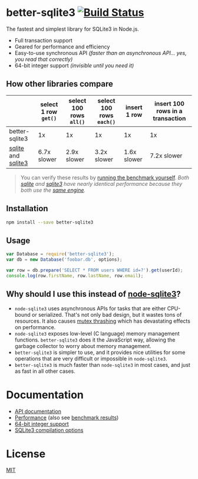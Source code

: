 # better-sqlite3 [![Build Status](https://travis-ci.org/JoshuaWise/better-sqlite3.svg?branch=master)](https://travis-ci.org/JoshuaWise/better-sqlite3)

The fastest and simplest library for SQLite3 in Node.js.

- Full transaction support
- Geared for performance and efficiency
- Easy-to-use synchronous API *(faster than an asynchronous API... yes, you read that correctly)*
- 64-bit integer support *(invisible until you need it)*

## How other libraries compare

|   |select 1 row `get()`|select 100 rows `all()`|select 100 rows `each()`|insert 1 row|insert 100 rows in a transaction|
|---|---|---|---|---|---|
|better-sqlite3|1x|1x|1x|1x|1x|
|[sqlite](https://www.npmjs.com/package/sqlite) and [sqlite3](https://www.npmjs.com/package/sqlite3)|6.7x slower|2.9x slower|3.2x slower|1.6x slower|7.2x slower|

> You can verify these results by [running the benchmark yourself](https://github.com/JoshuaWise/better-sqlite3/wiki/Benchmark).
> *Both [sqlite](https://www.npmjs.com/package/sqlite) and [sqlite3](https://www.npmjs.com/package/sqlite3) have nearly identical performance because they both use the [same engine](https://github.com/mapbox/node-sqlite3).*

## Installation

```bash
npm install --save better-sqlite3
```

## Usage

```js
var Database = require('better-sqlite3');
var db = new Database('foobar.db', options);

var row = db.prepare('SELECT * FROM users WHERE id=?').get(userId);
console.log(row.firstName, row.lastName, row.email);
```

## Why should I use this instead of [node-sqlite3](https://github.com/mapbox/node-sqlite3)?

- `node-sqlite3` uses asynchronous APIs for tasks that are either CPU-bound or serialized. That's not only bad design, but it wastes tons of resources. It also causes [mutex thrashing](https://en.wikipedia.org/wiki/Resource_contention) which has devastating effects on performance.
- `node-sqlite3` exposes low-level (C language) memory management functions. `better-sqlite3` does it the JavaScript way, allowing the garbage collector to worry about memory management.
- `better-sqlite3` is simpler to use, and it provides nice utilities for some operations that are very difficult or impossible in `node-sqlite3`.
- `better-sqlite3` is much faster than `node-sqlite3` in most cases, and just as fast in all other cases.

# Documentation

- [API documentation](https://github.com/JoshuaWise/better-sqlite3/wiki/API)
- [Performance](https://github.com/JoshuaWise/better-sqlite3/wiki/Performance) (also see [benchmark results](https://github.com/JoshuaWise/better-sqlite3/wiki/Benchmark))
- [64-bit integer support](https://github.com/JoshuaWise/better-sqlite3/wiki/64-bit-integer-support)
- [SQLite3 compilation options](https://github.com/JoshuaWise/better-sqlite3/wiki/SQLite3-compilation-options)

# License

[MIT](https://github.com/JoshuaWise/better-sqlite3/blob/master/LICENSE)
